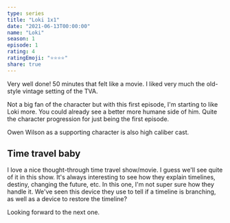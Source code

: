 ```yaml
---
type: series
title: "Loki 1x1"
date: "2021-06-13T00:00:00"
name: "Loki"
season: 1
episode: 1
rating: 4
ratingEmoji: "⭐️⭐️⭐️⭐️"
share: true
---
```


Very well done! 50 minutes that felt like a movie. I liked very much the old-style vintage setting of the TVA.

Not a big fan of the character but with this first episode, I'm starting to like Loki more. You could already see a better more humane side of him. Quite the character progression for just being the first episode.

Owen Wilson as a supporting character is also high caliber cast.

## Time travel baby

I love a nice thought-through time travel show/movie. I guess we'll see quite of it in this show. It's always interesting to see how they explain timelines, destiny, changing the future, etc. In this one, I'm not super sure how they handle it. We've seen this device they use to tell if a timeline is branching, as well as a device to restore the timeline?

Looking forward to the next one.
